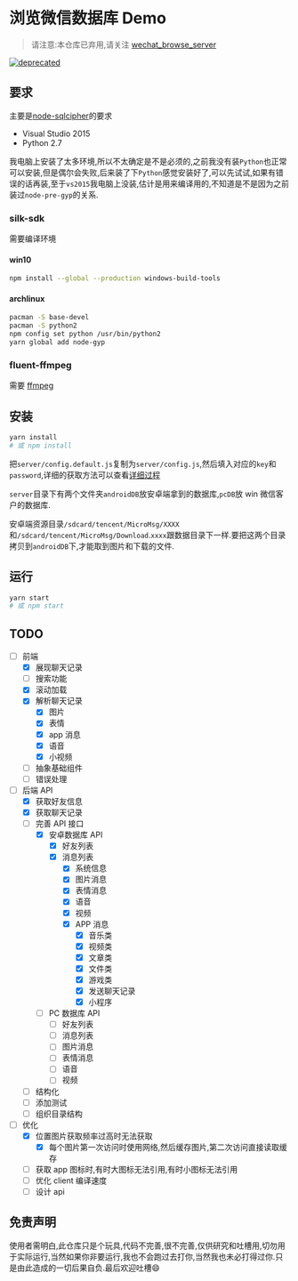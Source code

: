 # 浏览微信数据库 Demo

> 请注意:本仓库已弃用,请关注 [wechat_browse_server](https://github.com/XYShaoKang/wechat_browse_server)

[![deprecated](http://badges.github.io/stability-badges/dist/deprecated.svg)](http://github.com/badges/stability-badges)

## 要求

主要是[node-sqlcipher](https://github.com/journeyapps/node-sqlcipher#windows)的要求

- Visual Studio 2015
- Python 2.7

我电脑上安装了太多环境,所以不太确定是不是必须的,之前我没有装`Python`也正常可以安装,但是偶尔会失败,后来装了下`Python`感觉安装好了,可以先试试,如果有错误的话再装,至于`vs2015`我电脑上没装,估计是用来编译用的,不知道是不是因为之前装过`node-pre-gyp`的关系.

### silk-sdk

需要编译环境

#### win10

```bash
npm install --global --production windows-build-tools
```

#### archlinux

```bash
pacman -S base-devel
pacman -S python2
npm config set python /usr/bin/python2
yarn global add node-gyp
```

### fluent-ffmpeg

需要 [ffmpeg](http://www.ffmpeg.org/)

## 安装

```bash
yarn install
# 或 npm install
```

把`server/config.default.js`复制为`server/config.js`,然后填入对应的`key`和`password`,详细的获取方法可以查看[详细过程](./详细过程.md)

`server`目录下有两个文件夹`androidDB`放安卓端拿到的数据库,`pcDB`放 win 微信客户的数据库.

安卓端资源目录`/sdcard/tencent/MicroMsg/XXXX`和`/sdcard/tencent/MicroMsg/Download`.`xxxx`跟数据目录下一样.要把这两个目录拷贝到`androidDB`下,才能取到图片和下载的文件.

## 运行

```bash
yarn start
# 或 npm start
```

## TODO

- [ ] 前端
  - [x] 展现聊天记录
  - [ ] 搜索功能
  - [x] 滚动加载
  - [x] 解析聊天记录
    - [x] 图片
    - [x] 表情
    - [x] app 消息
    - [x] 语音
    - [x] 小视频
  - [ ] 抽象基础组件
  - [ ] 错误处理
- [ ] 后端 API
  - [x] 获取好友信息
  - [x] 获取聊天记录
  - [ ] 完善 API 接口
    - [x] 安卓数据库 API
      - [x] 好友列表
      - [x] 消息列表
        - [x] 系统信息
        - [x] 图片消息
        - [x] 表情消息
        - [x] 语音
        - [x] 视频
        - [x] APP 消息
          - [x] 音乐类
          - [x] 视频类
          - [x] 文章类
          - [x] 文件类
          - [x] 游戏类
          - [x] 发送聊天记录
          - [x] 小程序
    - [ ] PC 数据库 API
      - [ ] 好友列表
      - [ ] 消息列表
      - [ ] 图片消息
      - [ ] 表情消息
      - [ ] 语音
      - [ ] 视频
  - [ ] 结构化
  - [ ] 添加测试
  - [ ] 组织目录结构
- [ ] 优化
  - [x] 位置图片获取频率过高时无法获取
    - [x] 每个图片第一次访问时使用网络,然后缓存图片,第二次访问直接读取缓存
  - [ ] 获取 app 图标时,有时大图标无法引用,有时小图标无法引用
  - [ ] 优化 client 编译速度
  - [ ] 设计 api

## 免责声明

使用者需明白,此仓库只是个玩具,代码不完善,很不完善,仅供研究和吐槽用,切勿用于实际运行,当然如果你非要运行,我也不会跑过去打你,当然我也未必打得过你.只是由此造成的一切后果自负.最后欢迎吐槽:smile:
